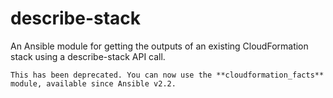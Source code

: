 # describe-stack
An Ansible module for getting the outputs of an existing CloudFormation stack using a describe-stack API call.

    This has been deprecated. You can now use the **cloudformation_facts** module, available since Ansible v2.2.
